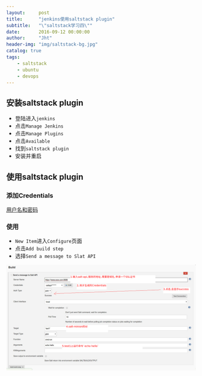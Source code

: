 ```yaml
---
layout:     post
title:      "jenkins使用saltstack plugin"
subtitle:   "\"saltstack学习四\""
date:       2016-09-12 00:00:00
author:     "Jht"
header-img: "img/saltstack-bg.jpg"
catalog: true
tags:
    - saltstack
    - ubuntu
    - devops
---
```



## 安装saltstack plugin

- 登陆进入`jenkins`
- 点击`Manage Jenkins`
- 点击`Manage Plugins`
- 点击`Available`
- 找到`saltstack plugin`
- 安装并重启

## 使用saltstack plugin

### 添加Credentials

[用户名和密码](https://jianghaitao1221.github.io/2016/09/12/saltstack-ubuntu-3th/#为salt-api添加用户)

### 使用 

- `New Item`进入`Configure`页面
- 点击`Add build step`
- 选择`Send a message to Slat API`

![img](/img/in-post/salt-4th/saltstack-plugin.png)